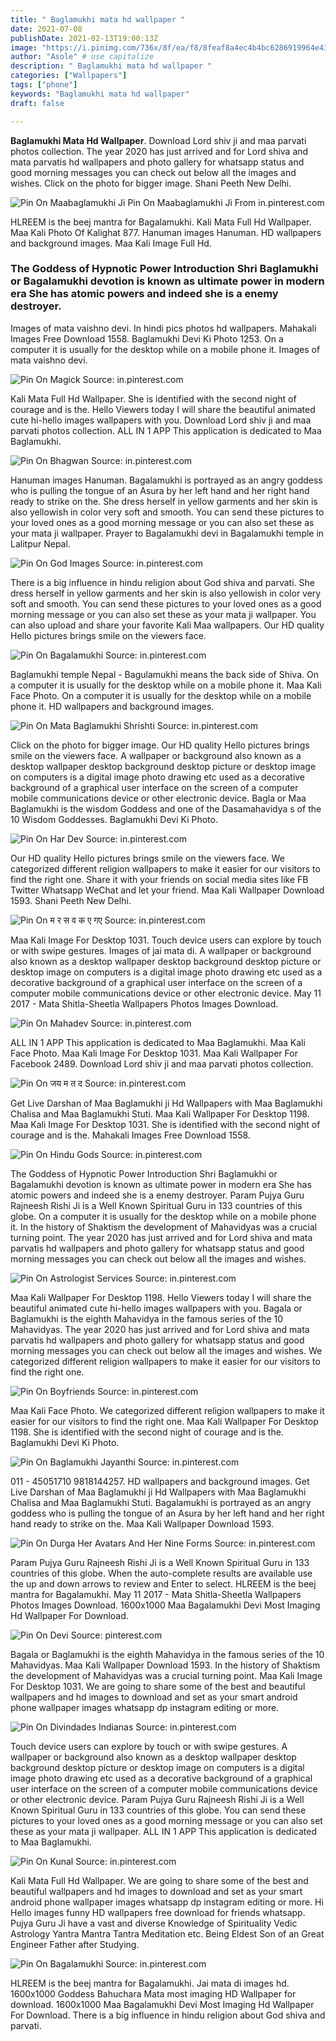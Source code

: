 ```yaml
---
title: " Baglamukhi mata hd wallpaper "
date: 2021-07-08
publishDate: 2021-02-13T19:00:13Z
image: "https://i.pinimg.com/736x/8f/ea/f8/8feaf8a4ec4b4bc6286919964e4323f6.jpg"
author: "Asole" # use capitalize
description: " Baglamukhi mata hd wallpaper "
categories: ["Wallpapers"]
tags: ["phone"]
keywords: "Baglamukhi mata hd wallpaper"
draft: false

---
```



**Baglamukhi Mata Hd Wallpaper**. Download Lord shiv ji and maa parvati photos collection. The year 2020 has just arrived and for Lord shiva and mata parvatis hd wallpapers and photo gallery for whatsapp status and good morning messages you can check out below all the images and wishes. Click on the photo for bigger image. Shani Peeth New Delhi.

![Pin On Maabaglamukhi Ji](https://i.pinimg.com/originals/3e/b8/76/3eb876accb208002de9fe64af9f74148.jpg "Pin On Maabaglamukhi Ji")
Pin On Maabaglamukhi Ji From in.pinterest.com


HLREEM is the beej mantra for Bagalamukhi. Kali Mata Full Hd Wallpaper. Maa Kali Photo Of Kalighat 877. Hanuman images Hanuman. HD wallpapers and background images. Maa Kali Image Full Hd.

### The Goddess of Hypnotic Power Introduction Shri Baglamukhi or Bagalamukhi devotion is known as ultimate power in modern era She has atomic powers and indeed she is a enemy destroyer.

Images of mata vaishno devi. In hindi pics photos hd wallpapers. Mahakali Images Free Download 1558. Baglamukhi Devi Ki Photo 1253. On a computer it is usually for the desktop while on a mobile phone it. Images of mata vaishno devi.


![Pin On Magick](https://i.pinimg.com/originals/96/75/e4/9675e402dbe24abd9c1f568397516e3e.jpg "Pin On Magick")
Source: in.pinterest.com

Kali Mata Full Hd Wallpaper. She is identified with the second night of courage and is the. Hello Viewers today I will share the beautiful animated cute hi-hello images wallpapers with you. Download Lord shiv ji and maa parvati photos collection. ALL IN 1 APP This application is dedicated to Maa Baglamukhi.

![Pin On Bhagwan](https://i.pinimg.com/originals/79/43/7b/79437b5fa93b68dc8d315c4fc78c89fd.jpg "Pin On Bhagwan")
Source: in.pinterest.com

Hanuman images Hanuman. Bagalamukhi is portrayed as an angry goddess who is pulling the tongue of an Asura by her left hand and her right hand ready to strike on the. She dress herself in yellow garments and her skin is also yellowish in color very soft and smooth. You can send these pictures to your loved ones as a good morning message or you can also set these as your mata ji wallpaper. Prayer to Bagalamukhi devi in Bagalamukhi temple in Lalitpur Nepal.

![Pin On God Images](https://i.pinimg.com/474x/06/c0/51/06c05193b705123e4b817a2beb9bd611.jpg "Pin On God Images")
Source: in.pinterest.com

There is a big influence in hindu religion about God shiva and parvati. She dress herself in yellow garments and her skin is also yellowish in color very soft and smooth. You can send these pictures to your loved ones as a good morning message or you can also set these as your mata ji wallpaper. You can also upload and share your favorite Kali Maa wallpapers. Our HD quality Hello pictures brings smile on the viewers face.

![Pin On Bagalamukhi](https://i.pinimg.com/originals/0d/d7/e6/0dd7e615ce1927a9a94e86f38eee4baf.jpg "Pin On Bagalamukhi")
Source: in.pinterest.com

Baglamukhi temple Nepal - Bagulamukhi means the back side of Shiva. On a computer it is usually for the desktop while on a mobile phone it. Maa Kali Face Photo. On a computer it is usually for the desktop while on a mobile phone it. HD wallpapers and background images.

![Pin On Mata Baglamukhi Shrishti](https://i.pinimg.com/originals/63/cd/cd/63cdcda60eb8fa93a15f545bd313eff0.jpg "Pin On Mata Baglamukhi Shrishti")
Source: in.pinterest.com

Click on the photo for bigger image. Our HD quality Hello pictures brings smile on the viewers face. A wallpaper or background also known as a desktop wallpaper desktop background desktop picture or desktop image on computers is a digital image photo drawing etc used as a decorative background of a graphical user interface on the screen of a computer mobile communications device or other electronic device. Bagla or Maa Baglamukhi is the wisdom Goddess and one of the Dasamahavidya s of the 10 Wisdom Goddesses. Baglamukhi Devi Ki Photo.

![Pin On Har Dev](https://i.pinimg.com/originals/ff/a0/50/ffa0504a063147a0873193954aeab77a.jpg "Pin On Har Dev")
Source: in.pinterest.com

Our HD quality Hello pictures brings smile on the viewers face. We categorized different religion wallpapers to make it easier for our visitors to find the right one. Share it with your friends on social media sites like FB Twitter Whatsapp WeChat and let your friend. Maa Kali Wallpaper Download 1593. Shani Peeth New Delhi.

![Pin On म र स व क ए गए](https://i.pinimg.com/736x/53/dc/d9/53dcd9f08f12ce1a84e8bb41a45d62eb.jpg "Pin On म र स व क ए गए")
Source: in.pinterest.com

Maa Kali Image For Desktop 1031. Touch device users can explore by touch or with swipe gestures. Images of jai mata di. A wallpaper or background also known as a desktop wallpaper desktop background desktop picture or desktop image on computers is a digital image photo drawing etc used as a decorative background of a graphical user interface on the screen of a computer mobile communications device or other electronic device. May 11 2017 - Mata Shitla-Sheetla Wallpapers Photos Images Download.

![Pin On Mahadev](https://i.pinimg.com/originals/eb/aa/19/ebaa19d4590c81f5ab5b392de744aa5e.jpg "Pin On Mahadev")
Source: in.pinterest.com

ALL IN 1 APP This application is dedicated to Maa Baglamukhi. Maa Kali Face Photo. Maa Kali Image For Desktop 1031. Maa Kali Wallpaper For Facebook 2489. Download Lord shiv ji and maa parvati photos collection.

![Pin On जय म त द](https://i.pinimg.com/originals/82/7d/6b/827d6b9b20779631eb8777b2ec8ed20e.jpg "Pin On जय म त द")
Source: in.pinterest.com

Get Live Darshan of Maa Baglamukhi ji Hd Wallpapers with Maa Baglamukhi Chalisa and Maa Baglamukhi Stuti. Maa Kali Wallpaper For Desktop 1198. Maa Kali Image For Desktop 1031. She is identified with the second night of courage and is the. Mahakali Images Free Download 1558.

![Pin On Hindu Gods](https://i.pinimg.com/474x/29/b2/c6/29b2c60b01bfd81e376eee6b86962aa1.jpg "Pin On Hindu Gods")
Source: in.pinterest.com

The Goddess of Hypnotic Power Introduction Shri Baglamukhi or Bagalamukhi devotion is known as ultimate power in modern era She has atomic powers and indeed she is a enemy destroyer. Param Pujya Guru Rajneesh Rishi Ji is a Well Known Spiritual Guru in 133 countries of this globe. On a computer it is usually for the desktop while on a mobile phone it. In the history of Shaktism the development of Mahavidyas was a crucial turning point. The year 2020 has just arrived and for Lord shiva and mata parvatis hd wallpapers and photo gallery for whatsapp status and good morning messages you can check out below all the images and wishes.

![Pin On Astrologist Services](https://i.pinimg.com/236x/18/d4/6e/18d46ef8648ad13b9f3c9b3f032b5f24.jpg "Pin On Astrologist Services")
Source: in.pinterest.com

Maa Kali Wallpaper For Desktop 1198. Hello Viewers today I will share the beautiful animated cute hi-hello images wallpapers with you. Bagala or Baglamukhi is the eighth Mahavidya in the famous series of the 10 Mahavidyas. The year 2020 has just arrived and for Lord shiva and mata parvatis hd wallpapers and photo gallery for whatsapp status and good morning messages you can check out below all the images and wishes. We categorized different religion wallpapers to make it easier for our visitors to find the right one.

![Pin On Boyfriends](https://i.pinimg.com/originals/ec/90/79/ec9079898e2479309e21a4e844f6fd7e.jpg "Pin On Boyfriends")
Source: in.pinterest.com

Maa Kali Face Photo. We categorized different religion wallpapers to make it easier for our visitors to find the right one. Maa Kali Wallpaper For Desktop 1198. She is identified with the second night of courage and is the. Baglamukhi Devi Ki Photo.

![Pin On Baglamukhi Jayanthi](https://i.pinimg.com/originals/c7/95/7a/c7957accb5cd427017d2c1074925fbc2.jpg "Pin On Baglamukhi Jayanthi")
Source: in.pinterest.com

011 - 45051710 9818144257. HD wallpapers and background images. Get Live Darshan of Maa Baglamukhi ji Hd Wallpapers with Maa Baglamukhi Chalisa and Maa Baglamukhi Stuti. Bagalamukhi is portrayed as an angry goddess who is pulling the tongue of an Asura by her left hand and her right hand ready to strike on the. Maa Kali Wallpaper Download 1593.

![Pin On Durga Her Avatars And Her Nine Forms](https://i.pinimg.com/736x/f1/d1/7e/f1d17ec96055b4027d797ce1143c0c51.jpg "Pin On Durga Her Avatars And Her Nine Forms")
Source: in.pinterest.com

Param Pujya Guru Rajneesh Rishi Ji is a Well Known Spiritual Guru in 133 countries of this globe. When the auto-complete results are available use the up and down arrows to review and Enter to select. HLREEM is the beej mantra for Bagalamukhi. May 11 2017 - Mata Shitla-Sheetla Wallpapers Photos Images Download. 1600x1000 Maa Bagalamukhi Devi Most Imaging Hd Wallpaper For Download.

![Pin On Devi](https://i.pinimg.com/236x/54/ca/2f/54ca2f7693efce8d27a8750e5e0a45d5.jpg "Pin On Devi")
Source: pinterest.com

Bagala or Baglamukhi is the eighth Mahavidya in the famous series of the 10 Mahavidyas. Maa Kali Wallpaper Download 1593. In the history of Shaktism the development of Mahavidyas was a crucial turning point. Maa Kali Image For Desktop 1031. We are going to share some of the best and beautiful wallpapers and hd images to download and set as your smart android phone wallpaper images whatsapp dp instagram editing or more.

![Pin On Divindades Indianas](https://i.pinimg.com/736x/f0/9e/db/f09edb663f33230a37a2962f2d78d375.jpg "Pin On Divindades Indianas")
Source: in.pinterest.com

Touch device users can explore by touch or with swipe gestures. A wallpaper or background also known as a desktop wallpaper desktop background desktop picture or desktop image on computers is a digital image photo drawing etc used as a decorative background of a graphical user interface on the screen of a computer mobile communications device or other electronic device. Param Pujya Guru Rajneesh Rishi Ji is a Well Known Spiritual Guru in 133 countries of this globe. You can send these pictures to your loved ones as a good morning message or you can also set these as your mata ji wallpaper. ALL IN 1 APP This application is dedicated to Maa Baglamukhi.

![Pin On Kunal](https://i.pinimg.com/originals/3b/d0/f0/3bd0f04eeca8dee05e84fb082bf11b2a.jpg "Pin On Kunal")
Source: in.pinterest.com

Kali Mata Full Hd Wallpaper. We are going to share some of the best and beautiful wallpapers and hd images to download and set as your smart android phone wallpaper images whatsapp dp instagram editing or more. Hi Hello images funny HD wallpapers free download for friends whatsapp. Pujya Guru Ji have a vast and diverse Knowledge of Spirituality Vedic Astrology Yantra Mantra Tantra Meditation etc. Being Eldest Son of an Great Engineer Father after Studying.

![Pin On Bagalamukhi](https://i.pinimg.com/736x/8f/ea/f8/8feaf8a4ec4b4bc6286919964e4323f6.jpg "Pin On Bagalamukhi")
Source: in.pinterest.com

HLREEM is the beej mantra for Bagalamukhi. Jai mata di images hd. 1600x1000 Goddess Bahuchara Mata most imaging HD Wallpaper for download. 1600x1000 Maa Bagalamukhi Devi Most Imaging Hd Wallpaper For Download. There is a big influence in hindu religion about God shiva and parvati.


